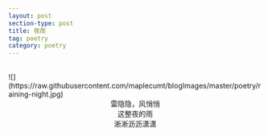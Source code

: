 ```yaml
---
layout: post
section-type: post
title: 夜雨
tag: poetry
category: poetry
---
```

<br>
![](https://raw.githubusercontent.com/maplecumt/blogImages/master/poetry/raining-night.jpg)
<!-- more -->
<center>雷隐隐，风悄悄</center>
<center>这整夜的雨</center>
<center>淅淅沥沥潇潇</center>